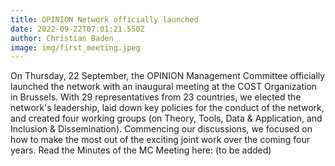 ```yaml
---
title: OPINION Network officially launched
date: 2022-09-22T07:01:21.550Z
author: Christian Baden
image: img/first_meeting.jpeg
---
```


On Thursday, 22 September, the OPINION Management Committee officially launched the network with an inaugural meeting at the COST Organization in Brussels. With 29 representatives from 23 countries, we elected the network's leadership, laid down key policies for the conduct of the network, and created four working groups (on Theory, Tools, Data & Application, and Inclusion & Dissemination). Commencing our discussions, we focused on how to make the most out of the exciting joint work over the coming four years. Read the Minutes of the MC Meeting here: (to be added)
